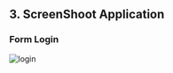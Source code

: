 ## 3. ScreenShoot Application

### Form Login


![login](https://github.com/user-attachments/assets/7cfb2cee-be77-451b-b7a0-8919ecd0a094)
